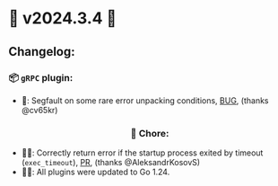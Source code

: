 # 🚀 v2024.3.4 🚀

## Changelog:

### 📦 `gRPC` plugin:

- 🐛: Segfault on some rare error unpacking conditions, [BUG](https://github.com/roadrunner-server/roadrunner/issues/2125), (thanks @cv65kr)

### <center>🧹 Chore:</center>

- 🧑‍🏭: Correctly return error if the startup process exited by timeout (`exec_timeout`), [PR](https://github.com/roadrunner-server/server/pull/103), (thanks @AleksandrKosovS)
- 🧑‍🏭: All plugins were updated to Go 1.24.
